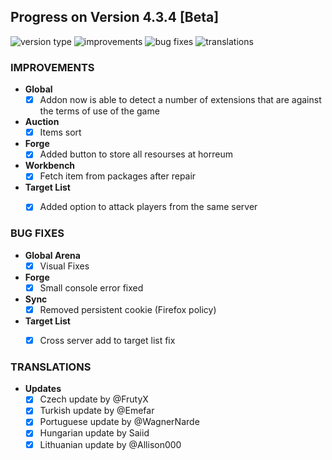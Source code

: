 ## Progress on Version 4.3.4 [Beta]

![version type](https://img.shields.io/badge/version-beta-yellow.svg?style=flat-square)
![improvements](https://img.shields.io/badge/improvements-4-green.svg?style=flat-square)
![bug fixes](https://img.shields.io/badge/bug%20fixes-4-red.svg?style=flat-square)
![translations](https://img.shields.io/badge/translations-4-blue.svg?style=flat-square)

### IMPROVEMENTS
- **Global**
	- [x] Addon now is able to detect a number of extensions that are against the terms of use of the game
- **Auction**
	- [x] Items sort
- **Forge**
	- [x] Added button to store all resourses at horreum
- **Workbench**
	- [x] Fetch item from packages after repair
- **Target List**
	- [x] Added option to attack players from the same server


### BUG FIXES
- **Global Arena**
	- [x] Visual Fixes
- **Forge**
	- [x] Small console error fixed
- **Sync**
	- [x] Removed persistent cookie (Firefox policy)
- **Target List**
	- [x] Cross server add to target list fix


### TRANSLATIONS
-  **Updates**
	- [x] Czech update by @FrutyX
	- [x] Turkish update by @Emefar
	- [x] Portuguese update by @WagnerNarde
	- [x] Hungarian update by Saiid
	- [x] Lithuanian update by @Allison000
